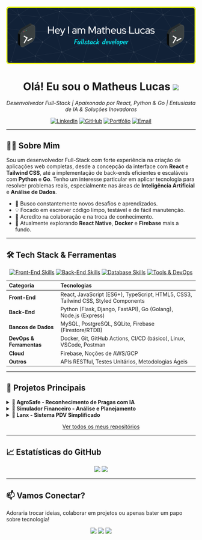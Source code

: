 <p align="center">
  <img src="https://github.com/MatheusLucas01/MatheusLucas01/blob/main/github-header-image.png?raw=true" alt="Banner Matheus Lucas - Fullstack Developer" width="700"/> 
  <!-- Ajuste width="700" se necessário -->
</p>

<h1 align="center">Olá! Eu sou o Matheus Lucas <img src="https://media.giphy.com/media/hvRJCLFzcasrR4ia7z/giphy.gif" width="30px"></h1>

<p align="center">
  <em>Desenvolvedor Full-Stack | Apaixonado por React, Python & Go | Entusiasta de IA & Soluções Inovadoras</em>
</p>

<p align="center">
  <a href="https://linkedin.com/in/matheussouza1s" target="_blank"><img src="https://img.shields.io/badge/LinkedIn-0077B5?style=for-the-badge&logo=linkedin&logoColor=white" alt="LinkedIn"></a>
  <a href="https://github.com/MatheusLucas01" target="_blank"><img src="https://img.shields.io/badge/GitHub-181717?style=for-the-badge&logo=github&logoColor=white" alt="GitHub"></a>
  <a href="https://matheuscode.com.br" target="_blank"><img src="https://img.shields.io/badge/Portfólio-FF5733?style=for-the-badge&logo=firefox&logoColor=white" alt="Portfólio"></a>
  <a href="mailto:matheuslucasdesouza22@gmail.com"><img src="https://img.shields.io/badge/Email-D14836?style=for-the-badge&logo=gmail&logoColor=white" alt="Email"></a>
</p>

---

## 👨‍💻 Sobre Mim

Sou um desenvolvedor Full-Stack com forte experiência na criação de aplicações web completas, desde a concepção da interface com **React** e **Tailwind CSS**, até a implementação de back-ends eficientes e escaláveis com **Python** e **Go**. Tenho um interesse particular em aplicar tecnologia para resolver problemas reais, especialmente nas áreas de **Inteligência Artificial** e **Análise de Dados**.

*   🚀 Busco constantemente novos desafios e aprendizados.
*   💡 Focado em escrever código limpo, testável e de fácil manutenção.
*   🤝 Acredito na colaboração e na troca de conhecimento.
*   🌱 Atualmente explorando **React Native**, **Docker** e **Firebase** mais a fundo.

---

## 🛠️ Tech Stack & Ferramentas

<div align="center">
  <a href="#"><img src="https://skillicons.dev/icons?i=react,js,ts,html,css,tailwind" alt="Front-End Skills"/></a>
  <a href="#"><img src="https://skillicons.dev/icons?i=python,go,nodejs" alt="Back-End Skills"/></a>
  <a href="#"><img src="https://skillicons.dev/icons?i=mysql,postgres,firebase" alt="Database Skills"/></a>
  <a href="#"><img src="https://skillicons.dev/icons?i=docker,git,githubactions,linux,vscode" alt="Tools & DevOps"/></a>
</div>

| Categoria     | Tecnologias                                       |
| :------------ | :------------------------------------------------ |
| **Front-End** | React, JavaScript (ES6+), TypeScript, HTML5, CSS3, Tailwind CSS, Styled Components |
| **Back-End**  | Python (Flask, Django, FastAPI), Go (Golang), Node.js (Express) |
| **Bancos de Dados** | MySQL, PostgreSQL, SQLite, Firebase (Firestore/RTDB) |
| **DevOps & Ferramentas** | Docker, Git, GitHub Actions, CI/CD (básico), Linux, VSCode, Postman |
| **Cloud**     | Firebase, Noções de AWS/GCP                      |
| **Outros**    | APIs RESTful, Testes Unitários, Metodologias Ágeis |

---

## 🎯 Projetos Principais

<details>
  <summary><strong>🚜 AgroSafe - Reconhecimento de Pragas com IA</strong></summary>
  <br>
  Plataforma web que utiliza modelos de Visão Computacional para identificar pragas em imagens de lavouras, fornecendo diagnósticos rápidos para o agronegócio.
  <br>
  <em><strong>Destaques:</strong> Treinamento de modelo IA, API RESTful, Interface interativa.</em>
  <br>
  <strong>Tecnologias:</strong> Python (TensorFlow/Keras, Flask), React, Docker.
  <br>
  🔗 [Ver no GitHub](https://github.com/MatheusLucas01/agrosafe)
</details>

<details>
  <summary><strong>💸 Simulador Financeiro - Análise e Planejamento</strong></summary>
  <br>
  Aplicação web para simular cenários de investimento, calcular juros compostos e auxiliar no planejamento financeiro pessoal ou empresarial com gráficos interativos.
  <br>
  <em><strong>Destaques:</strong> Cálculos financeiros complexos, Visualização de dados (Chart.js), Arquitetura desacoplada (potencial para microsserviços).</em>
  <br>
  <strong>Tecnologias:</strong> React, Go (cálculos), Python (API), MySQL.
  <br>
  🔗 [Ver no GitHub](https://github.com/MatheusLucas01/simulador-financeiro)
</details>

<details>
  <summary><strong>🍔 Lanx - Sistema PDV Simplificado</strong></summary>
  <br>
  Sistema desktop desenvolvido para um negócio familiar, focado no controle de caixa, registro de vendas e gerenciamento básico de estoque para lanchonetes.
  <br>
  <em><strong>Destaques:</strong> Solução prática para um problema real, Interface gráfica simples (Tkinter).</em>
  <br>
  <strong>Tecnologias:</strong> Python, Tkinter, SQLite.
  <br>
  🔗 [Ver no GitHub](https://github.com/MatheusLucas01/Lanx)
</details>

<p align="center">
  <a href="https://github.com/MatheusLucas01?tab=repositories">Ver todos os meus repositórios</a>
</p>

---

## 📈 Estatísticas do GitHub

<p align="center">
  <picture>
    <source media="(prefers-color-scheme: dark)" srcset="https://github-readme-stats.vercel.app/api?username=MatheusLucas01&show_icons=true&theme=radical&include_all_commits=true&count_private=true">
    <source media="(prefers-color-scheme: light)" srcset="https://github-readme-stats.vercel.app/api?username=MatheusLucas01&show_icons=true&theme=default&include_all_commits=true&count_private=true">
    <img height="170em" src="https://github-readme-stats.vercel.app/api?username=MatheusLucas01&show_icons=true&theme=default&include_all_commits=true&count_private=true" />
  </picture>
  <picture>
    <source media="(prefers-color-scheme: dark)" srcset="https://github-readme-stats.vercel.app/api/top-langs/?username=MatheusLucas01&layout=compact&langs_count=8&theme=radical">
    <source media="(prefers-color-scheme: light)" srcset="https://github-readme-stats.vercel.app/api/top-langs/?username=MatheusLucas01&layout=compact&langs_count=8&theme=default">
    <img height="170em" src="https://github-readme-stats.vercel.app/api/top-langs/?username=MatheusLucas01&layout=compact&langs_count=8&theme=default" />
  </picture>
</p>

---

## 📫 Vamos Conectar?

Adoraria trocar ideias, colaborar em projetos ou apenas bater um papo sobre tecnologia!

<p align="center">
  <a href="https://linkedin.com/in/matheussouza1s" target="_blank"><code><img height="20" src="https://img.shields.io/badge/LinkedIn-0077B5?style=flat&logo=linkedin&logoColor=white"></code></a>
  <a href="mailto:matheuslucasdesouza22@gmail.com"><code><img height="20" src="https://img.shields.io/badge/Gmail-D14836?style=flat&logo=gmail&logoColor=white"></code></a>
  <a href="https://matheuscode.com.br" target="_blank"><code><img height="20" src="https://img.shields.io/badge/Website-FF5733?style=flat&logo=firefox&logoColor=white"></code></a>
</p>
